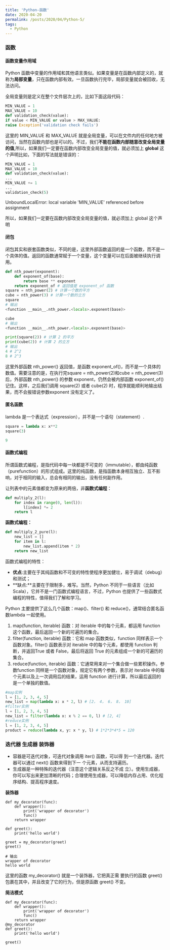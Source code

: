 ```yaml
---
title: 'Python-函数'
date: 2020-04-20
permalink: /posts/2020/04/Python-5/
tags:
  - Python
---
```

### 函数

#### 函数变量作用域

Python 函数中变量的作用域和其他语言类似。如果变量是在函数内部定义的，就称为**局部变量**，只在函数内部有效。一旦函数执行完毕，局部变量就会被回收，无法访问。

全局变量则是定义在整个文件层次上的，比如下面这段代码：

```python
MIN_VALUE = 1
MAX_VALUE = 10
def validation_check(value):
if value < MIN_VALUE or value > MAX_VALUE:
raise Exception('validation check fails')
```

这里的 MIN_VALUE 和 MAX_VALUE 就是全局变量，可以在文件内的任何地方被访问，当然在函数内部也是可以的。不过，我们**不能在函数内部随意改变全局变量的值**,所以，如果我们一定要在函数内部改变全局变量的值，就必须加上 **global** 这个声明比如，下面的写法就是错误的：

```python
MIN_VALUE = 1
MAX_VALUE = 10
def validation_check(value):
...
MIN_VALUE += 1
...
validation_check(5)
```

UnboundLocalError: local variable 'MIN_VALUE' referenced before assignment

所以，如果我们一定要在函数内部改变全局变量的值，就必须加上 global 这个声明

#### 闭包

闭包其实和嵌套函数类似，不同的是，这里外部函数返回的是一个函数，而不是一个具体的值。返回的函数通常赋于一个变量，这个变量可以在后面被继续执行调用。

```python
def nth_power(exponent):
    def exponent_of(base):
        return base ** exponent
    return exponent_of # 返回值是 exponent_of 函数
square = nth_power(2) # 计算一个数的平方
cube = nth_power(3) # 计算一个数的立方
square
# 输出
<function __main__.nth_power.<locals>.exponent(base)>

cube
# 输出
<function __main__.nth_power.<locals>.exponent(base)>

print(square(2)) # 计算 2 的平方
print(cube(2)) # 计算 2 的立方
# 输出
4 # 2^2
8 # 2^3
```

这里外部函数 nth_power() 返回值，是函数 exponent_of()，而不是一个具体的数值。需要注意的是，在执行完square = nth_power(2)和cube = nth_power(3)后，外部函数 nth_power() 的参数 exponent，仍然会被内部函数 exponent_of() 记住。这样，之后我们调用 square(2) 或者 cube(2) 时，程序就能顺利地输出结果，而不会报错说参数exponent 没有定义了。

#### 匿名函数

lambda 是一个表达式（expression），并不是一个语句（statement）.

```python
square = lambda x: x**2
square(3)

9
```

#### 函数式编程

所谓函数式编程，是指代码中每一块都是不可变的（immutable），都由纯函数（purefunction）的形式组成。这里的纯函数，是指函数本身相互独立、互不影响，对于相同的输入，总会有相同的输出，没有任何副作用。

让列表中的元素值都变为原来的两倍，非**函数式编程**：

```python
def multiply_2(l):
    for index in range(0, len(l)):
        l[index] *= 2
    return l
```

**函数式编程：**

```python
def multiply_2_pure(l):
    new_list = []
    for item in l:
        new_list.append(item * 2)
    return new_list
```

函数式编程的特性：

- **优点**:主要在于其纯函数和不可变的特性使程序更加健壮，易于调试（debug）和测试；
- **缺点:**主要在于限制多，难写。当然，Python 不同于一些语言（比如Scala），它并不是一门函数式编程语言，不过，Python 也提供了一些函数式编程的特性，值得我们了解和学习。

Python 主要提供了这么几个函数：map()、filter() 和 reduce()，通常结合匿名函数lambda 一起使用。

1. map(function, iterable) 函数：对 iterable 中的每个元素，都运用 function 这个函数，最后返回一个新的可遍历的集合。
2.  filter(function, iterable) 函数：它和 map 函数类似，function 同样表示一个函数对象。filter() 函数表示对 iterable 中的每个元素，都使用 function 判断，并返回True 或者 False，最后将返回 True 的元素组成一个新的可遍历的集合。
3.  reduce(function, iterable) 函数：它通常用来对一个集合做一些累积操作。参数function 同样是一个函数对象，规定它有两个参数，表示对 iterable 中的每个元素以及上一次调用后的结果，运用 function 进行计算，所以最后返回的是一个单独的数值。

```python
#map实例
l = [1, 2, 3, 4, 5]
new_list = map(lambda x: x * 2, l) # [2， 4， 6， 8， 10]
#filter实例
l = [1, 2, 3, 4, 5]
new_list = filter(lambda x: x % 2 == 0, l) # [2, 4]
#reduce实例
l = [1, 2, 3, 4, 5]
product = reduce(lambda x, y: x * y, l) # 1*2*3*4*5 = 120
```

### 迭代器 生成器 装饰器

- 容器是可迭代对象，可迭代对象调用 iter() 函数，可以得 到一个迭代器。迭代器可以通过 next() 函数来得到下一 个元素，从而支持遍历。
- 生成器是一种特殊的迭代器（注意这个逻辑关系反之不成 立）。使用生成器，你可以写出来更加清晰的代码；合理使用生成器，可以降低内存占用、优化程序结构、提高程序速度。



**装饰器**

```shell
def my_decorator(func):
	def wrapper():
		print('wrapper of decorator')
		func()
	return wrapper

def greet():
	print('hello world')

greet = my_decorator(greet)
greet()

# 输出
wrapper of decorator
hello world
```

这里的函数 my_decorator() 就是一个装饰器，它把真正需 要执行的函数 greet() 包裹在其中，并且改变了它的行为，但是原函数 greet() 不变。

**简洁模式**

```shell
def my_decorator(func):
	def wrapper():
		print('wrapper of decorator')
		func()
	return wrapper
@my_decorator
def greet():
	print('hello world')

greet()
```